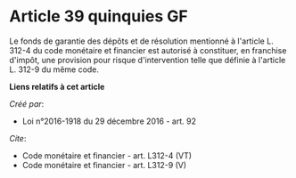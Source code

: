 # Article 39 quinquies GF 

Le fonds de garantie des dépôts et de résolution mentionné à l'article L. 312-4 du code monétaire et financier est autorisé à
constituer, en franchise d'impôt, une provision pour risque d'intervention telle que définie à l'article L. 312-9 du même
code.

**Liens relatifs à cet article**

_Créé par_:

  - Loi n°2016-1918 du 29 décembre 2016 - art. 92

_Cite_:

  - Code monétaire et financier - art. L312-4 (VT)
  - Code monétaire et financier - art. L312-9 (V)
